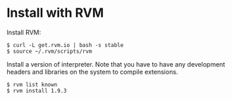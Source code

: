 Install with RVM
================

Install RVM:

    $ curl -L get.rvm.io | bash -s stable
    $ source ~/.rvm/scripts/rvm

Install a version of interpreter.  Note that you have to have any development headers and libraries on the system to compile extensions.

    $ rvm list known
    $ rvm install 1.9.3

